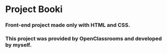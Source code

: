 # Project Booki

### Front-end project made only with HTML and CSS.

### This project was provided by OpenClassrooms and developed by myself.
